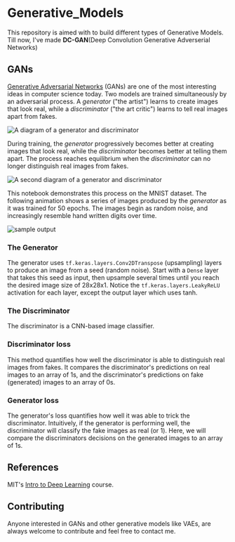 # Generative_Models
This repository is aimed with to build different types of Generative Models.
Till now, I've made **DC-GAN**(Deep Convolution Generative Adverserial Networks)

## GANs
[Generative Adversarial Networks](https://arxiv.org/abs/1406.2661) (GANs) are one of the most interesting ideas in computer science today. Two models are trained simultaneously by an adversarial process. A *generator* ("the artist") learns to create images that look real, while a *discriminator* ("the art critic") learns to tell real images apart from fakes.

![A diagram of a generator and discriminator](https://github.com/tensorflow/docs/blob/master/site/en/tutorials/generative/images/gan1.png?raw=1)

During training, the *generator* progressively becomes better at creating images that look real, while the *discriminator* becomes better at telling them apart. The process reaches equilibrium when the *discriminator* can no longer distinguish real images from fakes.

![A second diagram of a generator and discriminator](https://github.com/tensorflow/docs/blob/master/site/en/tutorials/generative/images/gan2.png?raw=1)

This notebook demonstrates this process on the MNIST dataset. The following animation shows a series of images produced by the *generator* as it was trained for 50 epochs. The images begin as random noise, and increasingly resemble hand written digits over time.

![sample output](https://tensorflow.org/images/gan/dcgan.gif)

### The Generator

The generator uses `tf.keras.layers.Conv2DTranspose` (upsampling) layers to produce an image from a seed (random noise). Start with a `Dense` layer that takes this seed as input, then upsample several times until you reach the desired image size of 28x28x1. Notice the `tf.keras.layers.LeakyReLU` activation for each layer, except the output layer which uses tanh.

### The Discriminator

The discriminator is a CNN-based image classifier.

### Discriminator loss

This method quantifies how well the discriminator is able to distinguish real images from fakes. It compares the discriminator's predictions on real images to an array of 1s, and the discriminator's predictions on fake (generated) images to an array of 0s.

### Generator loss
The generator's loss quantifies how well it was able to trick the discriminator. Intuitively, if the generator is performing well, the discriminator will classify the fake images as real (or 1). Here, we will compare the discriminators decisions on the generated images to an array of 1s.

## References
MIT's [Intro to Deep Learning](http://introtodeeplearning.com/) course.

## Contributing
Anyone interested in GANs and other generative models like VAEs, are always welcome to contribute and feel free to contact me.
